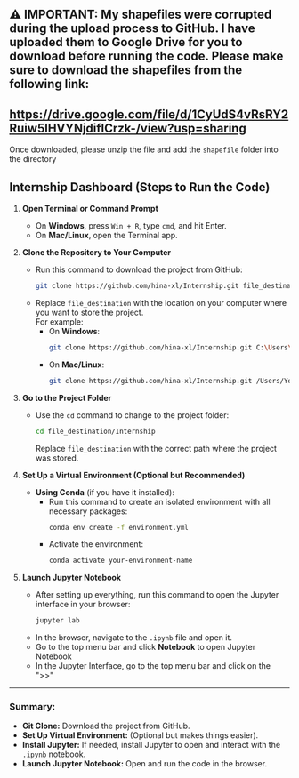 ## **⚠️ IMPORTANT: My shapefiles were corrupted during the upload process to GitHub. I have uploaded them to Google Drive for you to download before running the code.   Please make sure to download the shapefiles from the following link:** 
## https://drive.google.com/file/d/1CyUdS4vRsRY2Ruiw5lHVYNjdifICrzk-/view?usp=sharing  
Once downloaded, please unzip the file and add the `shapefile` folder into the directory

## Internship Dashboard (Steps to Run the Code)

1. **Open Terminal or Command Prompt**  
   - On **Windows**, press `Win + R`, type `cmd`, and hit Enter.  
   - On **Mac/Linux**, open the Terminal app.

2. **Clone the Repository to Your Computer**  
   - Run this command to download the project from GitHub:  
     ```bash
     git clone https://github.com/hina-xl/Internship.git file_destination
     ```  
   - Replace `file_destination` with the location on your computer where you want to store the project.  
     For example:  
     - On **Windows**:  
       ```bash
       git clone https://github.com/hina-xl/Internship.git C:\Users\YourName\Documents\MyProjects\Internship
       ```  
     - On **Mac/Linux**:  
       ```bash
       git clone https://github.com/hina-xl/Internship.git /Users/YourName/Documents/MyProjects/Internship
       ```

3. **Go to the Project Folder**  
   - Use the `cd` command to change to the project folder:  
     ```bash
     cd file_destination/Internship
     ```  
     Replace `file_destination` with the correct path where the project was stored.

4. **Set Up a Virtual Environment (Optional but Recommended)**  
   - **Using Conda** (if you have it installed):
     - Run this command to create an isolated environment with all necessary packages:  
       ```bash
       conda env create -f environment.yml
       ```  
     - Activate the environment:  
       ```bash
       conda activate your-environment-name
       ```
       
5. **Launch Jupyter Notebook**  
   - After setting up everything, run this command to open the Jupyter interface in your browser:  
     ```bash
     jupyter lab
     ```  
   - In the browser, navigate to the `.ipynb` file and open it.
   - Go to the top menu bar and click **Notebook** to open Jupyter Notebook
   - In the Jupyter  Interface, go to the top menu bar and click on the ">>"

---

### Summary:

- **Git Clone:** Download the project from GitHub.
- **Set Up Virtual Environment:** (Optional but makes things easier).
- **Install Jupyter:** If needed, install Jupyter to open and interact with the `.ipynb` notebook.
- **Launch Jupyter Notebook:** Open and run the code in the browser.
